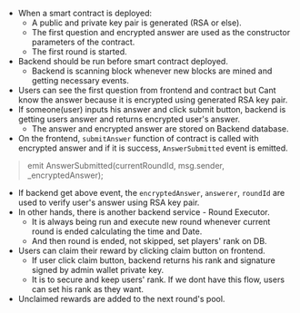 - When a smart contract is deployed:
  -  A public and private key pair is generated (RSA or else).
  -  The first question and encrypted answer are used as the constructor parameters of the contract.
  -  The first round is started. 
- Backend should be run before smart contract deployed.
  - Backend is scanning block whenever new blocks are mined and getting necessary events.
- Users can see the first question from frontend and contract but Cant know the answer because it is encrypted using generated RSA key pair.
- If someone(user) inputs his answer and click submit button, backend is getting users answer and returns encrypted user's answer.
  - The answer and encrypted answer are stored on Backend database.
- On the frontend, `submitAnswer` function of contract is called with encrypted answer and if it is success, `AnswerSubmitted` event is emitted.
 > emit AnswerSubmitted(currentRoundId, msg.sender, _encryptedAnswer);
 - If backend get above event, the `encryptedAnswer`, `answerer`, `roundId` are used to verify user's answer using RSA key pair.
 - In other hands, there is another backend service - Round Executor.
   - It is always being run and execute new round whenever current round is ended calculating the time and Date.
   - And then round is ended, not skipped, set players' rank on DB.
 - Users can claim their reward by clicking claim button on frontend.
   - If user click claim button, backend returns his rank and signature signed by admin wallet private key.
   - It is to secure and keep users' rank. If we dont have this flow, users can set his rank as they want.
 - Unclaimed rewards are added to the next round's pool.